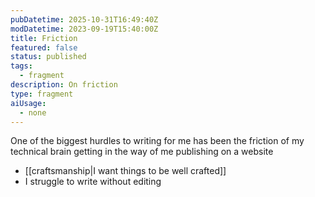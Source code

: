 ```yaml
---
pubDatetime: 2025-10-31T16:49:40Z
modDatetime: 2023-09-19T15:40:00Z
title: Friction
featured: false
status: published
tags:
  - fragment
description: On friction
type: fragment
aiUsage:
  - none
---
```


One of the biggest hurdles to writing for me has been the friction of my technical brain getting in the way of me publishing on a website

- [[craftsmanship|I want things to be well crafted]]
- I struggle to write without editing
